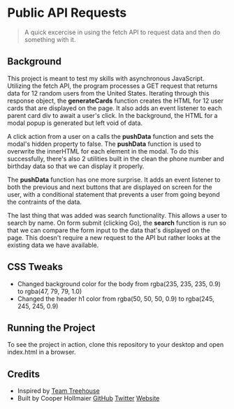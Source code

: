 # Public API Requests
> A quick excercise in using the fetch API to request data and then do something with it.

## Background
This project is meant to test my skills with asynchronous JavaScript. Utilizing the fetch API, the program processes a GET request that returns data for 12 random users from the United States. Iterating through this response object, the **generateCards** function creates the HTML for 12 user cards that are displayed on the page. It also adds an event listener to each parent card div to await a user's click. In the background, the HTML for a modal popup is generated but left void of data. 

A click action from a user on a calls the **pushData** function and sets the modal's hidden property to false. The **pushData** function is used to overwrite the innerHTML for each element in the modal. To do this successfully, there's also 2 utilities built in the clean the phone number and birthday data so that we can display it properly.

The **pushData** function has one more surprise. It adds an event listener to both the previous and next buttons that are displayed on screen for the user, with a conditional statement that prevents a user from going beyond the contraints of the data.

The last thing that was added was search functionality. This allows a user to search by name. On form submit (clicking Go), the **search** function is run so that we can compare the form input to the data that's displayed on the page. This doesn't require a new request to the API but rather looks at the existing data we have available.

## CSS Tweaks
- Changed background color for the body from rgba(235, 235, 235, 0.9) to rgba(47, 79, 79, 1.0)
- Changed the header h1 color from rgba(50, 50, 50, 0.9) to rgba(245, 245, 245, 0.9)

## Running the Project
To see the project in action, clone this repository to your desktop and open index.html in a browser.

## Credits

- Inspired by [Team Treehouse](https://teamtreehouse.com/)
- Built by Cooper Hollmaier 
[GitHub](https://github.com/chollma) 
[Twitter](https://twitter.com/cooperhollmaier) 
[Website](https://cooperhollmaier.com)



